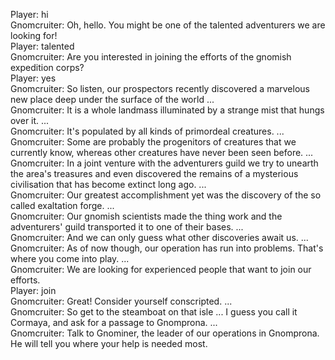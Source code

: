 Player: hi  
Gnomcruiter: Oh, hello. You might be one of the talented adventurers we are looking for!  
Player: talented  
Gnomcruiter: Are you interested in joining the efforts of the gnomish expedition corps?  
Player: yes  
Gnomcruiter: So listen, our prospectors recently discovered a marvelous new place deep under the surface of the world ...  
Gnomcruiter: It is a whole landmass illuminated by a strange mist that hungs over it. ...  
Gnomcruiter: It's populated by all kinds of primordeal creatures. ...  
Gnomcruiter: Some are probably the progenitors of creatures that we currently know, whereas other creatures have never been seen before. ...  
Gnomcruiter: In a joint venture with the adventurers guild we try to unearth the area's treasures and even discovered the remains of a mysterious civilisation that has become extinct long ago. ...  
Gnomcruiter: Our greatest accomplishment yet was the discovery of the so called exaltation forge. ...  
Gnomcruiter: Our gnomish scientists made the thing work and the adventurers' guild transported it to one of their bases. ...  
Gnomcruiter: And we can only guess what other discoveries await us. ...  
Gnomcruiter: As of now though, our operation has run into problems. That's where you come into play. ...  
Gnomcruiter: We are looking for experienced people that want to join our efforts.  
Player: join  
Gnomcruiter: Great! Consider yourself conscripted. ...  
Gnomcruiter: So get to the steamboat on that isle ... I guess you call it Cormaya, and ask for a passage to Gnomprona. ...  
Gnomcruiter: Talk to Gnominer, the leader of our operations in Gnomprona. He will tell you where your help is needed most.  
